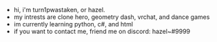 - hi, i'm turn1pwastaken, or hazel.
- my intrests are clone hero, geometry dash, vrchat, and dance games
- im currently learning python, c#, and html
- if you want to contact me, friend me on discord: hazel~#9999

<!---
turn1pwastaken/turn1pwastaken is a ✨ special ✨ repository because its `README.md` (this file) appears on your GitHub profile.
You can click the Preview link to take a look at your changes.
--->
